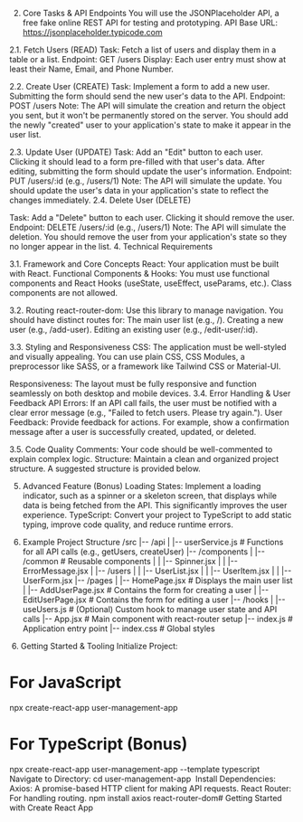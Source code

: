 2. Core Tasks & API Endpoints
You will use the JSONPlaceholder API, a free fake online REST API for testing and prototyping.
API Base URL: https://jsonplaceholder.typicode.com







2.1. Fetch Users (READ)
Task: Fetch a list of users and display them in a table or a list.
Endpoint: GET /users
Display: Each user entry must show at least their Name, Email, and Phone Number.





2.2. Create User (CREATE)
Task: Implement a form to add a new user. Submitting the form should send the new user's data to the API.
Endpoint: POST /users
Note: The API will simulate the creation and return the object you sent, but it won't be permanently stored on the server. You should add the newly "created" user to your application's state to make it appear in the user list.



2.3. Update User (UPDATE)
Task: Add an "Edit" button to each user. Clicking it should lead to a form pre-filled with that user's data. After editing, submitting the form should update the user's information.
Endpoint: PUT /users/:id (e.g., /users/1)
Note: The API will simulate the update. You should update the user's data in your application's state to reflect the changes immediately.
2.4. Delete User (DELETE)



Task: Add a "Delete" button to each user. Clicking it should remove the user.
Endpoint: DELETE /users/:id (e.g., /users/1)
Note: The API will simulate the deletion. You should remove the user from your application's state so they no longer appear in the list.
4. Technical Requirements

3.1. Framework and Core Concepts
React: Your application must be built with React.
Functional Components & Hooks: You must use functional components and React Hooks (useState, useEffect, useParams, etc.). Class components are not allowed.


3.2. Routing
react-router-dom: Use this library to manage navigation. You should have distinct routes for:
The main user list (e.g., /).
Creating a new user (e.g., /add-user).
Editing an existing user (e.g., /edit-user/:id).


3.3. Styling and Responsiveness
CSS: The application must be well-styled and visually appealing. You can use plain CSS, CSS Modules, a preprocessor like SASS, or a framework like Tailwind CSS or Material-UI.


Responsiveness: The layout must be fully responsive and function seamlessly on both desktop and mobile devices.
3.4. Error Handling & User Feedback
API Errors: If an API call fails, the user must be notified with a clear error message (e.g., "Failed to fetch users. Please try again.").
User Feedback: Provide feedback for actions. For example, show a confirmation message after a user is successfully created, updated, or deleted.


3.5. Code Quality
Comments: Your code should be well-commented to explain complex logic.
Structure: Maintain a clean and organized project structure. A suggested structure is provided below.


5. Advanced Feature (Bonus)
Loading States: Implement a loading indicator, such as a spinner or a skeleton screen, that displays while data is being fetched from the API. This significantly improves the user experience.
TypeScript: Convert your project to TypeScript to add static typing, improve code quality, and reduce runtime errors.


6. Example Project Structure
/src
|-- /api
|   |-- userService.js      # Functions for all API calls (e.g., getUsers, createUser)
|-- /components
|   |-- /common             # Reusable components
|   |   |-- Spinner.jsx
|   |   |-- ErrorMessage.jsx
|   |-- /users
|   |   |-- UserList.jsx
|   |   |-- UserItem.jsx
|   |   |-- UserForm.jsx
|-- /pages
|   |-- HomePage.jsx        # Displays the main user list
|   |-- AddUserPage.jsx     # Contains the form for creating a user
|   |-- EditUserPage.jsx    # Contains the form for editing a user
|-- /hooks
|   |-- useUsers.js         # (Optional) Custom hook to manage user state and API calls
|-- App.jsx                 # Main component with react-router setup
|-- index.js                # Application entry point
|-- index.css               # Global styles


​
6. Getting Started & Tooling
Initialize Project:
# For JavaScript
npx create-react-app user-management-app

# For TypeScript (Bonus)
npx create-react-app user-management-app --template typescript
​
Navigate to Directory:
cd user-management-app
​
Install Dependencies:
Axios: A promise-based HTTP client for making API requests.
React Router: For handling routing.
npm install axios react-router-dom# Getting Started with Create React App

